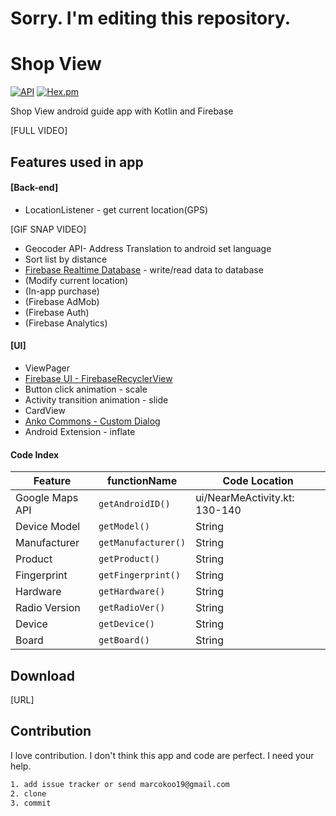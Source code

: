 # Sorry. I'm editing this repository.



# Shop View
 [![API](https://img.shields.io/badge/API-16%2B-brightgreen.svg?style=flat)](https://android-arsenal.com/api?level=16) [![Hex.pm](https://img.shields.io/hexpm/l/plug.svg?maxAge=2592000)](http://www.apache.org/licenses/LICENSE-2.0)

Shop View android guide app with Kotlin and Firebase


[FULL VIDEO]

## Features used in app

<h4>[Back-end]</h4>

* LocationListener - get current location(GPS)

[GIF SNAP VIDEO]

* Geocoder API- Address Translation to android set language
* Sort list by distance
* [Firebase Realtime Database](https://firebase.google.com/docs/database/) - write/read data to database
* (Modify current location)
* (In-app purchase)
* (Firebase AdMob)
* (Firebase Auth)
* (Firebase Analytics)

<h4>[UI]</h4>

* ViewPager
* [Firebase UI - FirebaseRecyclerView](https://github.com/firebase/FirebaseUI-Android/blob/master/database/README.md)
* Button click animation - scale
* Activity transition animation - slide
* CardView
* [Anko Commons - Custom Dialog](https://github.com/Kotlin/anko/wiki/Anko-Commons-%E2%80%93-Dialogs)
* Android Extension - inflate



<h4>Code Index</h4> 

|Feature|functionName|Code Location
|---|---|---|
 Google Maps API      | `getAndroidID()` | ui/NearMeActivity.kt: 130-140 |
| Device Model     | `getModel()` | String |
| Manufacturer      | `getManufacturer()` | String |
| Product      | `getProduct()` | String |
| Fingerprint      | `getFingerprint()` | String |
| Hardware      | `getHardware()` | String |
| Radio Version      | `getRadioVer()` | String |
| Device      | `getDevice()` | String |
| Board      | `getBoard()` | String |

## Download
[URL]

## Contribution
I love contribution. I don't think this app and code are perfect. I need your help.
```html
1. add issue tracker or send marcokoo19@gmail.com
2. clone
3. commit
```
